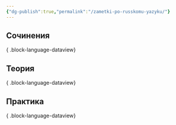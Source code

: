 ```yaml
---
{"dg-publish":true,"permalink":"/zametki-po-russkomu-yazyku/"}
---
```


## Сочинения 

{ .block-language-dataview}
## Теория

{ .block-language-dataview}
## Практика

{ .block-language-dataview}